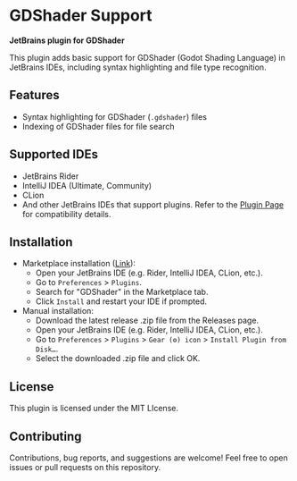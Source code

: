 # GDShader Support

<script src="https://plugins.jetbrains.com/assets/scripts/mp-widget.js"></script>
<script>
  // Please, replace #yourelement with a real element id on your webpage
  MarketplaceWidget.setupMarketplaceWidget('install', 27949, "#yourelement");
</script>

**JetBrains plugin for GDShader**

This plugin adds basic support for GDShader (Godot Shading Language) in JetBrains IDEs, including syntax highlighting and file type recognition.

## Features

- Syntax highlighting for GDShader (`.gdshader`) files
- Indexing of GDShader files for file search

## Supported IDEs

- JetBrains Rider
- IntelliJ IDEA (Ultimate, Community)
- CLion
- And other JetBrains IDEs that support plugins. Refer to the [Plugin Page](https://plugins.jetbrains.com/plugin/27949-gdshader) for compatibility details.

## Installation

- Marketplace installation ([Link](https://plugins.jetbrains.com/plugin/27949-gdshader)):
  - Open your JetBrains IDE (e.g. Rider, IntelliJ IDEA, CLion, etc.).
  - Go to `Preferences` > `Plugins`.
  - Search for "GDShader" in the Marketplace tab.
  - Click `Install` and restart your IDE if prompted.
- Manual installation:
  - Download the latest release .zip file from the Releases page.
  - Open your JetBrains IDE (e.g. Rider, IntelliJ IDEA, CLion, etc.).
  - Go to `Preferences` > `Plugins` > `Gear (⚙️) icon` > `Install Plugin from Disk…`.
  - Select the downloaded .zip file and click OK.

## License

This plugin is licensed under the MIT LIcense.

## Contributing

Contributions, bug reports, and suggestions are welcome!
Feel free to open issues or pull requests on this repository.

